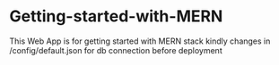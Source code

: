 # Getting-started-with-MERN
This Web App is for getting started with MERN stack
kindly changes in /config/default.json for db connection before deployment
